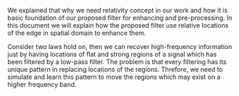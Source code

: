 We explained that why we need relativity concept in our work and how it is basic foundation of our proposed filter for enhancing and pre-processing. In this document we will explain how the proposed filter use relative locations of the edge in spatial domain to enhance them.

Consider two laws hold on, then we can recover high-frequency information just by having locations of flat and strong regions of a signal which has been filtered by a low-pass filter. The problem is that every filtering has its unique pattern in replacing locations of the regions. Threfore, we need to simulate and learn this pattern to move the regions which may exist on a higher frequency band. 

